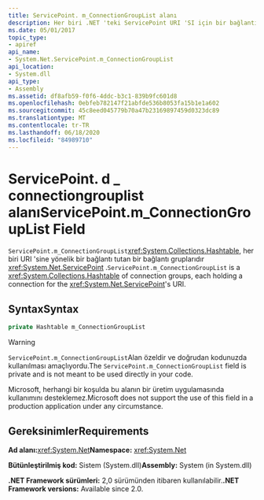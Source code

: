 ```yaml
---
title: ServicePoint. m_ConnectionGroupList alanı
description: Her biri .NET 'teki ServicePoint URI 'SI için bir bağlantı tutan bir bağlantı grupları karma tablosu olan ServicePoint. m_ConnectionGroupList alanını anlayın.
ms.date: 05/01/2017
topic_type:
- apiref
api_name:
- System.Net.ServicePoint.m_ConnectionGroupList
api_location:
- System.dll
api_type:
- Assembly
ms.assetid: df8afb59-f0f6-4ddc-b3c1-839b9fc601d8
ms.openlocfilehash: 0ebfeb782147f21abfde536b8053fa15b1e1a602
ms.sourcegitcommit: 45c8eed045779b70a47b23169897459d0323dc89
ms.translationtype: MT
ms.contentlocale: tr-TR
ms.lasthandoff: 06/18/2020
ms.locfileid: "84989710"
---
```

# <a name="servicepointm_connectiongrouplist-field"></a><span data-ttu-id="515d7-103">ServicePoint. d \_ connectiongrouplist alanı</span><span class="sxs-lookup"><span data-stu-id="515d7-103">ServicePoint.m\_ConnectionGroupList Field</span></span>

<span data-ttu-id="515d7-104">`ServicePoint.m_ConnectionGroupList`<xref:System.Collections.Hashtable>, her biri URI 'sine yönelik bir bağlantı tutan bir bağlantı gruplarıdır <xref:System.Net.ServicePoint> .</span><span class="sxs-lookup"><span data-stu-id="515d7-104">`ServicePoint.m_ConnectionGroupList` is a <xref:System.Collections.Hashtable> of connection groups, each holding a connection for the <xref:System.Net.ServicePoint>'s URI.</span></span>

## <a name="syntax"></a><span data-ttu-id="515d7-105">Syntax</span><span class="sxs-lookup"><span data-stu-id="515d7-105">Syntax</span></span>
  
```csharp  
private Hashtable m_ConnectionGroupList
```

> [!WARNING]
> <span data-ttu-id="515d7-106">`ServicePoint.m_ConnectionGroupList`Alan özeldir ve doğrudan kodunuzda kullanılması amaçlıyordu.</span><span class="sxs-lookup"><span data-stu-id="515d7-106">The `ServicePoint.m_ConnectionGroupList` field is private and is not meant to be used directly in your code.</span></span>
>
> <span data-ttu-id="515d7-107">Microsoft, herhangi bir koşulda bu alanın bir üretim uygulamasında kullanımını desteklemez.</span><span class="sxs-lookup"><span data-stu-id="515d7-107">Microsoft does not support the use of this field in a production application under any circumstance.</span></span>

## <a name="requirements"></a><span data-ttu-id="515d7-108">Gereksinimler</span><span class="sxs-lookup"><span data-stu-id="515d7-108">Requirements</span></span>

<span data-ttu-id="515d7-109">**Ad alanı:**<xref:System.Net></span><span class="sxs-lookup"><span data-stu-id="515d7-109">**Namespace:** <xref:System.Net></span></span>

<span data-ttu-id="515d7-110">**Bütünleştirilmiş kod:** Sistem (System.dll)</span><span class="sxs-lookup"><span data-stu-id="515d7-110">**Assembly:** System (in System.dll)</span></span>

<span data-ttu-id="515d7-111">**.NET Framework sürümleri:** 2,0 sürümünden itibaren kullanılabilir.</span><span class="sxs-lookup"><span data-stu-id="515d7-111">**.NET Framework versions:** Available since 2.0.</span></span>
